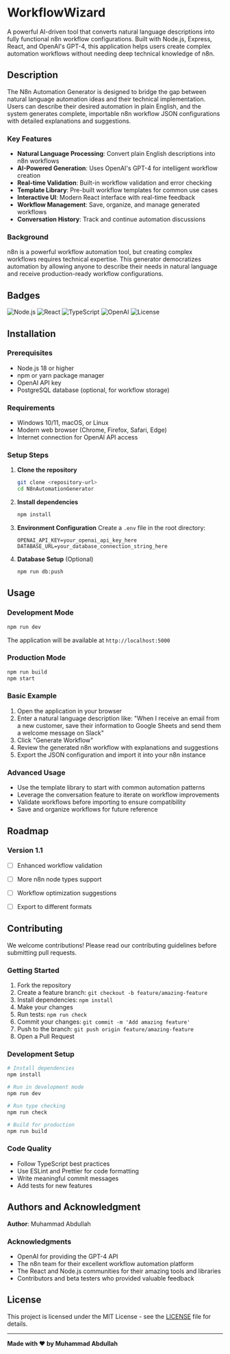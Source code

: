 # WorkflowWizard

A powerful AI-driven tool that converts natural language descriptions into fully functional n8n workflow configurations. Built with Node.js, Express, React, and OpenAI's GPT-4, this application helps users create complex automation workflows without needing deep technical knowledge of n8n.

## Description

The N8n Automation Generator is designed to bridge the gap between natural language automation ideas and their technical implementation. Users can describe their desired automation in plain English, and the system generates complete, importable n8n workflow JSON configurations with detailed explanations and suggestions.

### Key Features
- **Natural Language Processing**: Convert plain English descriptions into n8n workflows
- **AI-Powered Generation**: Uses OpenAI's GPT-4 for intelligent workflow creation
- **Real-time Validation**: Built-in workflow validation and error checking
- **Template Library**: Pre-built workflow templates for common use cases
- **Interactive UI**: Modern React interface with real-time feedback
- **Workflow Management**: Save, organize, and manage generated workflows
- **Conversation History**: Track and continue automation discussions

### Background
n8n is a powerful workflow automation tool, but creating complex workflows requires technical expertise. This generator democratizes automation by allowing anyone to describe their needs in natural language and receive production-ready workflow configurations.

## Badges

![Node.js](https://img.shields.io/badge/Node.js-18+-green)
![React](https://img.shields.io/badge/React-18.3.1-blue)
![TypeScript](https://img.shields.io/badge/TypeScript-5.6.3-blue)
![OpenAI](https://img.shields.io/badge/OpenAI-GPT--4-orange)
![License](https://img.shields.io/badge/License-MIT-green)


## Installation

### Prerequisites
- Node.js 18 or higher
- npm or yarn package manager
- OpenAI API key
- PostgreSQL database (optional, for workflow storage)

### Requirements
- Windows 10/11, macOS, or Linux
- Modern web browser (Chrome, Firefox, Safari, Edge)
- Internet connection for OpenAI API access

### Setup Steps

1. **Clone the repository**
   ```bash
   git clone <repository-url>
   cd N8nAutomationGenerator
   ```

2. **Install dependencies**
   ```bash
   npm install
   ```

3. **Environment Configuration**
   Create a `.env` file in the root directory:
   ```env
   OPENAI_API_KEY=your_openai_api_key_here
   DATABASE_URL=your_database_connection_string_here
   ```

4. **Database Setup** (Optional)
   ```bash
   npm run db:push
   ```

## Usage

### Development Mode
```bash
npm run dev
```
The application will be available at `http://localhost:5000`

### Production Mode
```bash
npm run build
npm start
```

### Basic Example
1. Open the application in your browser
2. Enter a natural language description like: "When I receive an email from a new customer, save their information to Google Sheets and send them a welcome message on Slack"
3. Click "Generate Workflow"
4. Review the generated n8n workflow with explanations and suggestions
5. Export the JSON configuration and import it into your n8n instance

### Advanced Usage
- Use the template library to start with common automation patterns
- Leverage the conversation feature to iterate on workflow improvements
- Validate workflows before importing to ensure compatibility
- Save and organize workflows for future reference


## Roadmap

### Version 1.1
- [ ] Enhanced workflow validation
- [ ] More n8n node types support
- [ ] Workflow optimization suggestions
- [ ] Export to different formats


## Contributing

We welcome contributions! Please read our contributing guidelines before submitting pull requests.

### Getting Started
1. Fork the repository
2. Create a feature branch: `git checkout -b feature/amazing-feature`
3. Install dependencies: `npm install`
4. Make your changes
5. Run tests: `npm run check`
6. Commit your changes: `git commit -m 'Add amazing feature'`
7. Push to the branch: `git push origin feature/amazing-feature`
8. Open a Pull Request

### Development Setup
```bash
# Install dependencies
npm install

# Run in development mode
npm run dev

# Run type checking
npm run check

# Build for production
npm run build
```

### Code Quality
- Follow TypeScript best practices
- Use ESLint and Prettier for code formatting
- Write meaningful commit messages
- Add tests for new features

## Authors and Acknowledgment

**Author**: Muhammad Abdullah

### Acknowledgments
- OpenAI for providing the GPT-4 API
- The n8n team for their excellent workflow automation platform
- The React and Node.js communities for their amazing tools and libraries
- Contributors and beta testers who provided valuable feedback

## License

This project is licensed under the MIT License - see the [LICENSE](LICENSE) file for details.

---

**Made with ❤️ by Muhammad Abdullah** 